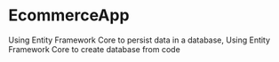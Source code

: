 # EcommerceApp
Using Entity Framework Core to persist data in a database, 
Using Entity Framework Core to create database from code
